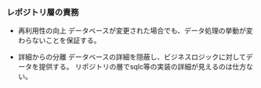 ### レポジトリ層の責務
- 再利用性の向上
    データベースが変更された場合でも、データ処理の挙動が変わらないことを保証する。

- 詳細からの分離
    データベースの詳細を隠蔽し、ビジネスロジックに対してデータを提供する。
    リポジトリの層でsqlc等の実装の詳細が見えるのは仕方ない。